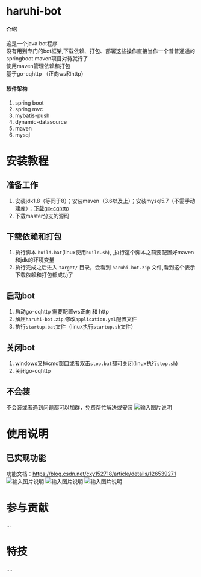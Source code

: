 # haruhi-bot

#### 介绍
这是一个java bot程序  
没有用到专门的bot框架,下载依赖、打包、部署这些操作直接当作一个普普通通的springboot maven项目对待就行了  
使用maven管理依赖和打包  
基于go-cqhttp （正向ws和http）

#### 软件架构
1. spring boot
2. spring mvc
3. mybatis-push
4. dynamic-datasource
5. maven
6. mysql


# 安装教程

## 准备工作
1. 安装jdk1.8（等同于8）；安装maven（3.6以及上）；安装mysql5.7（不需手动建库）；[下载go-cqhttp](https://github.com/Mrs4s/go-cqhttp/releases)
2. 下载master分支的源码

## 下载依赖和打包
1. 执行脚本 `build.bat`(linux使用`build.sh`), ,执行这个脚本之前要配置好maven和jdk的环境变量
2. 执行完成之后进入 `target/` 目录，会看到 `haruhi-bot.zip` 文件,看到这个表示下载依赖和打包都成功了
## 启动bot
1. 启动go-cqhttp 需要配置ws正向 和 http
2. 解压`haruhi-bot.zip`,修改`application.yml`配置文件
3. 执行`startup.bat`文件（linux执行`startup.sh`文件）
## 关闭bot
1. windows叉掉cmd窗口或者双击`stop.bat`都可关闭(linux执行`stop.sh`)
2. 关闭go-cqhttp
## 不会装
不会装或者遇到问题都可以加群，免费帮忙解决或安装
![输入图片说明](https://gitee.com/Lelouch-cc/resources-image/raw/master/haruhi-bot/QQ%E5%9B%BE%E7%89%8720220920090612.jpg)

# 使用说明

## 已实现功能
功能文档：https://blog.csdn.net/cxy152718/article/details/126539271  
![输入图片说明](https://gitee.com/Lelouch-cc/resources-image/raw/master/haruhi-bot/function/%E5%8A%9F%E8%83%BD1.jpg)
![输入图片说明](https://gitee.com/Lelouch-cc/resources-image/raw/master/haruhi-bot/function/%E5%8A%9F%E8%83%BD2.jpg)
![输入图片说明](https://gitee.com/Lelouch-cc/resources-image/raw/master/haruhi-bot/function/%E5%8A%9F%E8%83%BD3.jpg)  


# 参与贡献

...

# 特技

....
